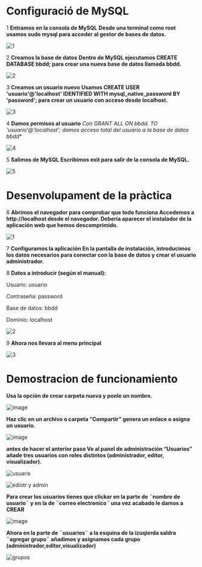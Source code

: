  # Configuració de MySQL


1 **Entramos en la consola de MySQL**
**Desde una terminal como root usamos sudo mysql para acceder al gestor de bases de datos.**

![1](https://github.com/user-attachments/assets/e9accb27-8247-4457-b5d4-2365c34b918a)



2 **Creamos la base de datos**
**Dentro de MySQL ejecutamos CREATE DATABASE bbdd; para crear una nueva base de datos llamada bbdd.**

![2](https://github.com/user-attachments/assets/318bd7dc-a1ba-4dbb-a92b-84fb2849d295)


3 **Creamos un usuario nuevo**
**Usamos CREATE USER 'usuario'@'localhost' IDENTIFIED WITH mysql_native_password BY 'password'; para crear un usuario con acceso desde localhost.**

![3](https://github.com/user-attachments/assets/b9257de4-6ac2-4423-9a46-8584414d9f6f)



4 **Damos permisos al usuario**
**Con GRANT ALL ON bbdd.* TO 'usuario'@'localhost'; damos acceso total del usuario a la base de datos bbdd**

![4](https://github.com/user-attachments/assets/8ecca18c-e7e6-43a0-9632-cff20a308bc9)


5 **Salimos de MySQL**
**Escribimos exit para salir de la consola de MySQL.**

![5](https://github.com/user-attachments/assets/0fe5d473-354c-40c7-8c69-7987c5c3a4c2)


# Desenvolupament de la pràctica


6 **Abrimos el navegador para comprobar que todo funciona
Accedemos a http://localhost desde el navegador. Debería aparecer el instalador de la aplicación web que hemos descomprimido.**

![1](https://github.com/user-attachments/assets/0aa9be68-1666-4ce8-a673-8ef5baf15024)



7 **Configuramos la aplicación
En la pantalla de instalación, introducimos los datos necesarios para conectar con la base de datos y crear el usuario administrador.**

8 **Datos a introducir (según el manual):**

Usuario: usuario

Contraseña: password

Base de datos: bbdd

Dominio: localhost

![2](https://github.com/user-attachments/assets/46ca7e7a-1865-4641-b661-ceedd044f4ef)


9 **Ahora nos llevara al menu principal**

![3](https://github.com/user-attachments/assets/e8882af7-2012-46ca-9833-6e273f007316) 



# Demostracion de funcionamiento


**Usa la opción de crear carpeta nueva y ponle un nombre.**

![image](https://github.com/user-attachments/assets/46910531-21fc-4fd3-b53a-b489ee6d0d3b)





**Haz clic en un archivo o carpeta “Compartir” genera un enlace o asigna un usuario.**

 
![image](https://github.com/user-attachments/assets/4fd90b81-2508-489f-9534-1aa0e444d846)




**antes de hacer el anterior paso Ve al panel de administración “Usuarios” añade tres usuarios con roles distintos (administrador, editor, visualizador).**

![usuaris](https://github.com/user-attachments/assets/5b5c1a8b-a916-492a-a0de-280c947aa5db)


![ediotr y admin](https://github.com/user-attachments/assets/e73501d8-6933-4d8c-9fb5-91425680ca1a) 



**Para crear los usuarios tienes que clickar en la parte de ¨nombre de usuario¨ y en la de ¨correo electronico¨ una vez acabado le damos a CREAR**


![image](https://github.com/user-attachments/assets/38998ed0-8fe0-4a07-a4ef-fe421065ee4f)




**Ahora en la parte de ¨usuarios¨ a la esquina de la izuqierda saldra ¨agregar grupo¨ añadimos y asignamos cada grupo (administrador,editor,visualizador)**

![grupos](https://github.com/user-attachments/assets/525460aa-e835-4e59-82a2-f7270d2b2c21) 




